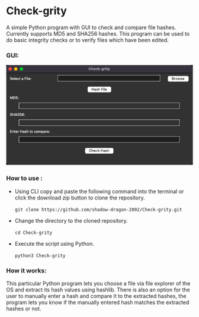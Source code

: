 # Check-grity

A simple Python program with GUI to check and compare file hashes. Currently supports MD5 and SHA256 hashes. This program can be used to do basic integrity checks or to verify files which have been edited.

### GUI:

![GUI](https://github.com/shadow-dragon-2002/Check-grity/blob/main/Check-grity_GUI.png?raw=true)

### How to use :

* Using CLI copy and paste the following command into the terminal or click the download zip button to clone the repository.

  `git clone https://github.com/shadow-dragon-2002/Check-grity.git`

* Change the directory to the cloned repository.
  
  `cd Check-grity`

* Execute the script using Python.
  
  `python3 Check-grity`

### How it works:

This particular Python program lets you choose a file via file explorer of the OS and extract its hash values using hashlib. There is also an option for the user to manually enter a hash and compare it to the extracted hashes, the program lets you know if the manually entered hash matches the extracted hashes or not.
